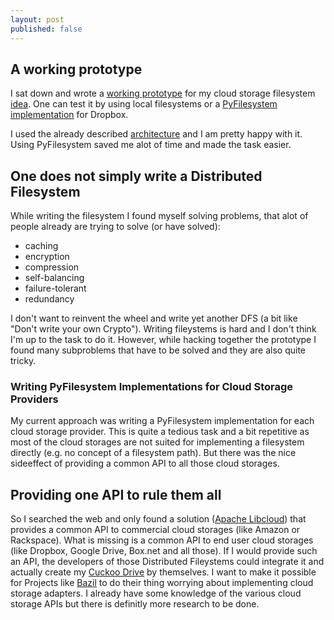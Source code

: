 ```yaml
---
layout: post
published: false
---
```


## A working prototype
I sat down and wrote a [working prototype](https://github.com/lukasmartinelli/cuckoodrive) for my cloud storage filesystem [idea](http://lukasmartinelli.ch/idea/2014/03/11/using-the-cloud-storages-as-one-big-encrypted-disk.html). One can test it by using local filesystems or a [PyFilesystem implementation](https://github.com/lukasmartinelli/fs-dropbox) for Dropbox.

I used the already described [architecture](http://lukasmartinelli.ch/python/2014/03/13/cuckoo-drive-architecture.html) and I am pretty happy with it. Using PyFilesystem saved me alot of time and made the task easier.

## One does not simply write a Distributed Filesystem
While writing the filesystem I found myself solving problems, that alot of people already are trying to solve (or have solved):
- caching
- encryption
- compression
- self-balancing
- failure-tolerant
- redundancy

I don't want to reinvent the wheel and write yet another DFS (a bit like "Don't write your own Crypto"). Writing fileystems is hard and I don't think I'm up to the task to do it. However, while hacking together the prototype I found many subproblems that have to be solved and they are also quite tricky.

### Writing PyFilesystem Implementations for Cloud Storage Providers
My current approach was writing a PyFilesystem implementation for each cloud storage provider. This is quite a tedious task and a bit repetitive as most of the cloud storages are not suited for implementing a filesystem directly (e.g. no concept of a filesystem path). But there was the nice sideeffect of providing a common API to all those cloud storages.

## Providing one API to rule them all
So I searched the web and only found a solution ([Apache Libcloud](http://libcloud.apache.org/)) that provides a common API to commercial cloud storages (like Amazon or Rackspace). What is missing is a common API to end user cloud storages (like Dropbox, Google Drive, Box.net and all those). If I would provide such an API, the developers of those Distributed Fileystems could integrate it and actually create my [Cuckoo Drive](http://lukasmartinelli.ch/idea/2014/03/11/using-the-cloud-storages-as-one-big-encrypted-disk.html) by themselves.
I want to make it possible for Projects like [Bazil](http://bazil.org/) to do their thing worrying about implementing cloud storage adapters. I already have some knowledge of the various cloud storage APIs but there is definitly more research to be done.